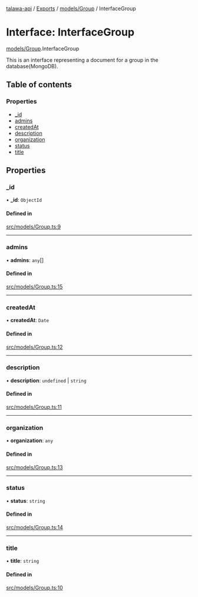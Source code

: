 [talawa-api](../README.md) / [Exports](../modules.md) / [models/Group](../modules/models_Group.md) / InterfaceGroup

# Interface: InterfaceGroup

[models/Group](../modules/models_Group.md).InterfaceGroup

This is an interface representing a document for a group in the database(MongoDB).

## Table of contents

### Properties

- [\_id](models_Group.InterfaceGroup.md#_id)
- [admins](models_Group.InterfaceGroup.md#admins)
- [createdAt](models_Group.InterfaceGroup.md#createdat)
- [description](models_Group.InterfaceGroup.md#description)
- [organization](models_Group.InterfaceGroup.md#organization)
- [status](models_Group.InterfaceGroup.md#status)
- [title](models_Group.InterfaceGroup.md#title)

## Properties

### \_id

• **\_id**: `ObjectId`

#### Defined in

[src/models/Group.ts:9](https://github.com/Nitya-Pasrija/talawa-api/blob/80ec51a/src/models/Group.ts#L9)

___

### admins

• **admins**: `any`[]

#### Defined in

[src/models/Group.ts:15](https://github.com/Nitya-Pasrija/talawa-api/blob/80ec51a/src/models/Group.ts#L15)

___

### createdAt

• **createdAt**: `Date`

#### Defined in

[src/models/Group.ts:12](https://github.com/Nitya-Pasrija/talawa-api/blob/80ec51a/src/models/Group.ts#L12)

___

### description

• **description**: `undefined` \| `string`

#### Defined in

[src/models/Group.ts:11](https://github.com/Nitya-Pasrija/talawa-api/blob/80ec51a/src/models/Group.ts#L11)

___

### organization

• **organization**: `any`

#### Defined in

[src/models/Group.ts:13](https://github.com/Nitya-Pasrija/talawa-api/blob/80ec51a/src/models/Group.ts#L13)

___

### status

• **status**: `string`

#### Defined in

[src/models/Group.ts:14](https://github.com/Nitya-Pasrija/talawa-api/blob/80ec51a/src/models/Group.ts#L14)

___

### title

• **title**: `string`

#### Defined in

[src/models/Group.ts:10](https://github.com/Nitya-Pasrija/talawa-api/blob/80ec51a/src/models/Group.ts#L10)
